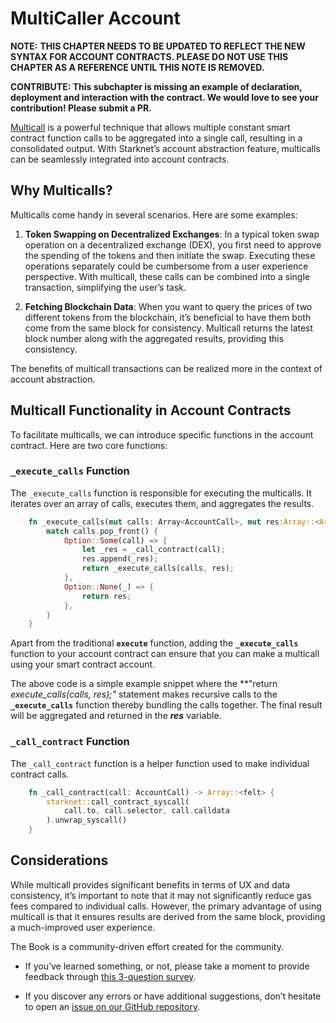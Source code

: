 # MultiCaller Account

**NOTE:**
**THIS CHAPTER NEEDS TO BE UPDATED TO REFLECT THE NEW SYNTAX FOR ACCOUNT CONTRACTS. PLEASE DO NOT USE THIS CHAPTER AS A REFERENCE UNTIL THIS NOTE IS REMOVED.**

**CONTRIBUTE: This subchapter is missing an example of declaration, deployment and interaction with the contract. We would love to see your contribution! Please submit a PR.**

[Multicall](https://github.com/joshstevens19/ethereum-multicall#readme)
is a powerful technique that allows multiple constant smart contract
function calls to be aggregated into a single call, resulting in a
consolidated output. With Starknet’s account abstraction feature,
multicalls can be seamlessly integrated into account contracts.

## Why Multicalls?

Multicalls come handy in several scenarios. Here are some examples:

1.  **Token Swapping on Decentralized Exchanges**: In a typical token
    swap operation on a decentralized exchange (DEX), you first need to
    approve the spending of the tokens and then initiate the swap.
    Executing these operations separately could be cumbersome from a
    user experience perspective. With multicall, these calls can be
    combined into a single transaction, simplifying the user’s task.

2.  **Fetching Blockchain Data**: When you want to query the prices of
    two different tokens from the blockchain, it’s beneficial to have
    them both come from the same block for consistency. Multicall
    returns the latest block number along with the aggregated results,
    providing this consistency.

The benefits of multicall transactions can be realized more in the
context of account abstraction.

## Multicall Functionality in Account Contracts

To facilitate multicalls, we can introduce specific functions in the
account contract. Here are two core functions:

### `_execute_calls` Function

The `_execute_calls` function is responsible for executing the
multicalls. It iterates over an array of calls, executes them, and
aggregates the results.

```rust
    fn _execute_calls(mut calls: Array<AccountCall>, mut res:Array::<Array::<felt>>) -> Array::<Array::<felt>> {
        match calls.pop_front() {
            Option::Some(call) => {
                let _res = _call_contract(call);
                res.append(_res);
                return _execute_calls(calls, res);
            },
            Option::None(_) => {
                return res;
            },
        }
    }
```

Apart from the traditional **`execute`** function, adding the
**`_execute_calls`** function to your account contract can ensure that
you can make a multicall using your smart contract account.

The above code is a simple example snippet where the **"return
*execute\_calls(calls, res);"* statement makes recursive calls to the
**`_execute_calls`** function thereby bundling the calls together.
The final result will be aggregated and returned in the ***res***
variable.

### `_call_contract` Function

The `_call_contract` function is a helper function used to make
individual contract calls.

```rust
    fn _call_contract(call: AccountCall) -> Array::<felt> {
        starknet::call_contract_syscall(
            call.to, call.selector, call.calldata
        ).unwrap_syscall()
    }
```

## Considerations

While multicall provides significant benefits in terms of UX and data
consistency, it’s important to note that it may not significantly reduce
gas fees compared to individual calls. However, the primary advantage of
using multicall is that it ensures results are derived from the same
block, providing a much-improved user experience.

The Book is a community-driven effort created for the community.

-   If you’ve learned something, or not, please take a moment to provide
    feedback through [this 3-question
    survey](https://a.sprig.com/WTRtdlh2VUlja09lfnNpZDo4MTQyYTlmMy03NzdkLTQ0NDEtOTBiZC01ZjAyNDU0ZDgxMzU=).

-   If you discover any errors or have additional suggestions, don’t
    hesitate to open an [issue on our GitHub
    repository](https://github.com/starknet-edu/starknetbook/issues).
